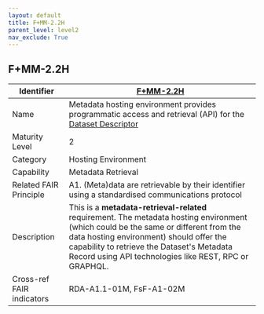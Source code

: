 ```yaml
---
layout: default
title: F+MM-2.2H
parent_level: level2
nav_exclude: True
---
```


## F+MM-2.2H

| Identifier | [F+MM-2.2H](https://github.com/FAIRplus/Data-Maturity/edit/v0.3/docs/_indicators/F.%20F+MM-2.2H.md) |
| ---------- | ----------|
| Name | Metadata hosting environment provides programmatic access and retrieval (API) for the [Dataset Descriptor](https://fairplus.github.io/Data-Maturity/docs/Glossary/#dataset-descriptor) |
| Maturity Level | 2 |
| Category | Hosting Environment |
| Capability | Metadata Retrieval |
| Related FAIR Principle | A1. (Meta)data are retrievable by their identifier using a standardised communications protocol |
| Description | This is a **metadata-retrieval-related** requirement. The metadata hosting environment (which could be the same or different from the data hosting environment) should offer the capability to retrieve the Dataset's Metadata Record using API technologies like REST, RPC or GRAPHQL. |
| Cross-ref FAIR indicators | RDA-A1.1-01M, FsF-A1-02M |
